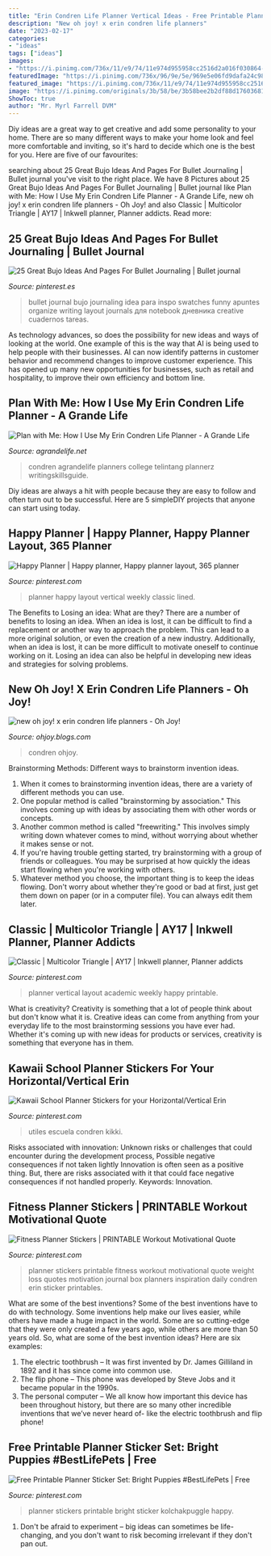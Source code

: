 ```yaml
---
title: "Erin Condren Life Planner Vertical Ideas - Free Printable Planner Sticker Set: Bright Puppies #bestlifepets"
description: "New oh joy! x erin condren life planners"
date: "2023-02-17"
categories:
- "ideas"
tags: ["ideas"]
images:
- "https://i.pinimg.com/736x/11/e9/74/11e974d955958cc2516d2a016f030864--planner-book-free-planner.jpg"
featuredImage: "https://i.pinimg.com/736x/96/9e/5e/969e5e06fd9dafa24c98c026428398b0.jpg"
featured_image: "https://i.pinimg.com/736x/11/e9/74/11e974d955958cc2516d2a016f030864--planner-book-free-planner.jpg"
image: "https://i.pinimg.com/originals/3b/58/be/3b58bee2b2df88d17603681b0a108f02.jpg"
ShowToc: true
author: "Mr. Myrl Farrell DVM"
---
```



Diy ideas are a great way to get creative and add some personality to your home. There are so many different ways to make your home look and feel more comfortable and inviting, so it's hard to decide which one is the best for you. Here are five of our favourites:

	

		
searching about 25 Great Bujo Ideas And Pages For Bullet Journaling | Bullet journal you've visit to the right place. We have 8 Pictures about 25 Great Bujo Ideas And Pages For Bullet Journaling | Bullet journal like Plan with Me: How I Use My Erin Condren Life Planner - A Grande Life, new oh joy! x erin condren life planners - Oh Joy! and also Classic | Multicolor Triangle | AY17 | Inkwell planner, Planner addicts. Read more:
		
    
## 25 Great Bujo Ideas And Pages For Bullet Journaling | Bullet Journal

<img loading=lazy src="https://i.pinimg.com/736x/96/9e/5e/969e5e06fd9dafa24c98c026428398b0.jpg" onerror="this.onerror=null;this.src='https://tse4.mm.bing.net/th?id=OIP.pyTwIYFz18f5389ioHCWrQHaJ4&amp;pid=15.1';" alt="25 Great Bujo Ideas And Pages For Bullet Journaling | Bullet journal">

_Source: pinterest.es_

>bullet journal bujo journaling idea para inspo swatches funny apuntes organize writing layout journals для notebook дневника creative cuadernos tareas. 

	

As technology advances, so does the possibility for new ideas and ways of looking at the world. One example of this is the way that AI is being used to help people with their businesses. AI can now identify patterns in customer behavior and recommend changes to improve customer experience. This has opened up many new opportunities for businesses, such as retail and hospitality, to improve their own efficiency and bottom line.

    
## Plan With Me: How I Use My Erin Condren Life Planner - A Grande Life

<img loading=lazy src="https://agrandelife.net/wp-content/uploads/2016/01/how-i-use-my-erin-condren-life-planner.jpg" onerror="this.onerror=null;this.src='https://tse1.mm.bing.net/th?id=OIP.gwDs70JrRqDt4fiddKeQAAHaO0&amp;pid=15.1';" alt="Plan with Me: How I Use My Erin Condren Life Planner - A Grande Life">

_Source: agrandelife.net_

>condren agrandelife planners college telintang plannerz writingskillsguide. 

	

Diy ideas are always a hit with people because they are easy to follow and often turn out to be successful. Here are 5 simpleDIY projects that anyone can start using today.

    
## Happy Planner | Happy Planner, Happy Planner Layout, 365 Planner

<img loading=lazy src="https://i.pinimg.com/736x/c5/42/49/c54249429917900341b6e7ee157ef276.jpg" onerror="this.onerror=null;this.src='https://tse3.mm.bing.net/th?id=OIP.kCNACvkSbqEkhK8NAnJKygHaFj&amp;pid=15.1';" alt="Happy Planner | Happy planner, Happy planner layout, 365 planner">

_Source: pinterest.com_

>planner happy layout vertical weekly classic lined. 

	

The Benefits to Losing an idea: What are they?
There are a number of benefits to losing an idea. When an idea is lost, it can be difficult to find a replacement or another way to approach the problem. This can lead to a more original solution, or even the creation of a new industry. Additionally, when an idea is lost, it can be more difficult to motivate oneself to continue working on it. Losing an idea can also be helpful in developing new ideas and strategies for solving problems.

    
## New Oh Joy! X Erin Condren Life Planners - Oh Joy!

<img loading=lazy src="https://ohjoy.blogs.com/.a/6a00d8341c6a0853ef0240a5009952200d-pi" onerror="this.onerror=null;this.src='https://tse1.mm.bing.net/th?id=OIP.AYSrM9KBfx8nWmWyOrahXwHaJ4&amp;pid=15.1';" alt="new oh joy! x erin condren life planners - Oh Joy!">

_Source: ohjoy.blogs.com_

>condren ohjoy. 

	

Brainstorming Methods: Different ways to brainstorm invention ideas.
1. When it comes to brainstorming invention ideas, there are a variety of different methods you can use.
2. One popular method is called "brainstorming by association." This involves coming up with ideas by associating them with other words or concepts.
3. Another common method is called "freewriting." This involves simply writing down whatever comes to mind, without worrying about whether it makes sense or not.
4. If you're having trouble getting started, try brainstorming with a group of friends or colleagues. You may be surprised at how quickly the ideas start flowing when you're working with others.
5. Whatever method you choose, the important thing is to keep the ideas flowing. Don't worry about whether they're good or bad at first, just get them down on paper (or in a computer file). You can always edit them later.

    
## Classic | Multicolor Triangle | AY17 | Inkwell Planner, Planner Addicts

<img loading=lazy src="https://i.pinimg.com/originals/3b/58/be/3b58bee2b2df88d17603681b0a108f02.jpg" onerror="this.onerror=null;this.src='https://tse4.mm.bing.net/th?id=OIP.4PQUiF9o662_lpUPGIcQTQHaHa&amp;pid=15.1';" alt="Classic | Multicolor Triangle | AY17 | Inkwell planner, Planner addicts">

_Source: pinterest.com_

>planner vertical layout academic weekly happy printable. 

	

What is creativity?
Creativity is something that a lot of people think about but don't know what it is. Creative ideas can come from anything from your everyday life to the most brainstorming sessions you have ever had. Whether it's coming up with new ideas for products or services, creativity is something that everyone has in them.

    
## Kawaii School Planner Stickers For Your Horizontal/Vertical Erin

<img loading=lazy src="https://i.pinimg.com/736x/cd/a6/08/cda608e172f82ec10856d7d45102c7b1--school-planner-teacher-planner.jpg" onerror="this.onerror=null;this.src='https://tse4.mm.bing.net/th?id=OIP.4-Kzq32P07a9cc7PJsftvQHaJ4&amp;pid=15.1';" alt="Kawaii School Planner Stickers for your Horizontal/Vertical Erin">

_Source: pinterest.com_

>utiles escuela condren kikki. 

	

Risks associated with innovation: Unknown risks or challenges that could encounter during the development process, Possible negative consequences if not taken lightly
Innovation is often seen as a positive thing. But, there are risks associated with it that could face negative consequences if not handled properly. Keywords: Innovation.

    
## Fitness Planner Stickers | PRINTABLE Workout Motivational Quote

<img loading=lazy src="https://s-media-cache-ak0.pinimg.com/736x/03/cb/ab/03cbab23d3df9cb26474c4c10aeb567a--printable-planner-stickers-fitness-planner-stickers.jpg" onerror="this.onerror=null;this.src='https://tse2.mm.bing.net/th?id=OIP.EaGzoz_79oGFHE3XXMNSIwHaJw&amp;pid=15.1';" alt="Fitness Planner Stickers | PRINTABLE Workout Motivational Quote">

_Source: pinterest.com_

>planner stickers printable fitness workout motivational quote weight loss quotes motivation journal box planners inspiration daily condren erin sticker printables. 

	

What are some of the best inventions?
Some of the best inventions have to do with technology. Some inventions help make our lives easier, while others have made a huge impact in the world. Some are so cutting-edge that they were only created a few years ago, while others are more than 50 years old. So, what are some of the best invention ideas? Here are six examples: 
1) The electric toothbrush – It was first invented by Dr. James Gilliland in 1892 and it has since come into common use.
2) The flip phone – This phone was developed by Steve Jobs and it became popular in the 1990s.
3) The personal computer – We all know how important this device has been throughout history, but there are so many other incredible inventions that we’ve never heard of- like the electric toothbrush and flip phone!

    
## Free Printable Planner Sticker Set: Bright Puppies #BestLifePets | Free

<img loading=lazy src="https://i.pinimg.com/736x/11/e9/74/11e974d955958cc2516d2a016f030864--planner-book-free-planner.jpg" onerror="this.onerror=null;this.src='https://tse2.mm.bing.net/th?id=OIP.6ZFyrlUmN6nNN7fgPmFM3gHaLm&amp;pid=15.1';" alt="Free Printable Planner Sticker Set: Bright Puppies #BestLifePets | Free">

_Source: pinterest.com_

>planner stickers printable bright sticker kolchakpuggle happy. 

	

1. Don't be afraid to experiment – big ideas can sometimes be life-changing, and you don't want to risk becoming irrelevant if they don't pan out.

